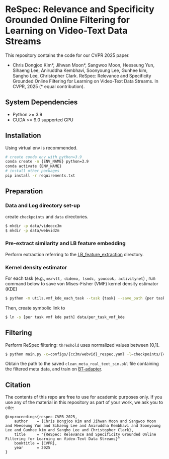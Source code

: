# **ReSpec**: **Re**levance and **Spec**ificity Grounded Online Filtering for Learning on Video-Text Data Streams

This repository contains the code for our CVPR 2025 paper.

- Chris Dongjoo Kim*, Jihwan Moon*, Sangwoo Moon, Heeseung Yun, Sihaeng Lee, Aniruddha Kembhavi, Soonyoung Lee, Gunhee kim, Sangho Lee, Christopher Clark. ReSpec: Relevance and Specificity Grounded Online Filtering for Learning on Video-Text Data Streams. In CVPR, 2025 (* equal contribution).

## System Dependencies
- Python >= 3.9
- CUDA >= 9.0 supported GPU

## Installation
Using virtual env is recommended.
```bash
# create conda env with python=3.9
conda create -n {ENV_NAME} python=3.9
conda activate {ENV_NAME}
# install other packages
pip install -r requirements.txt
```

## Preparation
### Data and Log directory set-up
create `checkpoints` and `data` directories.

```bash
$ mkdir -p data/videocc3m
$ mkdir -p data/webvid2m
```

### Pre-extract similarity and LB feature embedding

Perform extraction referring to the [LB_feature_extraction](LB_feature_extraction) directory.

### Kernel density estimator

For each task (e.g., `msrvtt, didemo, lsmdc, youcook, activitynet`) , run command below to save von Mises-Fisher (VMF) kernel density estimator (KDE)

```bash
$ python -m utils.vmf_kde_each_task --task {task} --save_path {per task vmf kde path} --embedding_path {save_path from LB_feature_extraction}
```

Then, create symbolic link to

```bash
$ ln -s [per task vmf kde path] data/per_task_vmf_kde
```

## Filtering

Perform ReSpec filtering:
`threshold` uses normalized values between [0,1].

```bash
$ python main.py -c=configs/{cc3m/webvid}_respec.yaml -l=checkpoints/{checkpoint directory} --override="model_name=respec|threshold={sim_thr}"
```
Obtain the path to the saved `clean_meta_real_text_sim.pkl` file containing the filtered meta data, and train on [BT-adapter](BT-adapter).


## Citation
The contents of this repo are free to use for academic purposes only. If you use any of the material in this repository as part of your work, we ask you to cite:

```
@inproceedings{respec-CVPR-2025,
    author    = {Chris Dongjoo Kim and Jihwan Moon and Sangwoo Moon and Heeseung Yun and Sihaeng Lee and Aniruddha Kembhavi and Soonyoung Lee and Gunhee kim and Sangho Lee and Christopher Clark},
    title     = "{ReSpec: Relevance and Specificity Grounded Online Filtering for Learning on Video-Text Data Streams}"
    booktitle = {CVPR},
    year      = 2025
}
```
